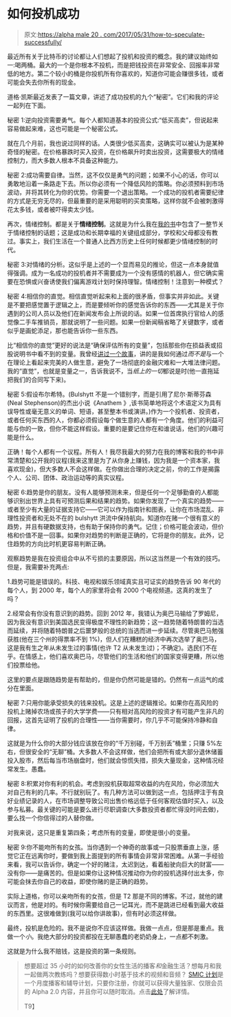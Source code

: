 # 如何投机成功

> 原文:[https://alpha male 20 . com/2017/05/31/how-to-speculate-successfully/](https://alphamale20.com/2017/05/31/how-to-speculate-successfully/)

最近所有关于比特币的讨论都让人们想起了投机和投资的概念。我的建议始终如一:喝两桶。最大的一个是你根本不投机，而是把钱投资在非常安全、回报率非常低的地方。第二个较小的桶是你投机所有你喜欢的，知道你可能会赚很多钱，或者可能会失去你所有的现金。

道格·凯斯最近发表了一篇文章，讲述了成功投机的九个“秘密”。它们和我的评论一起列在下面。

秘密 1:逆向投资需要勇气。每个人都知道基本的投资公式:“低买高卖”，但说起来容易做起来难，这也可能是一个秘密公式。

就在几个月前，我也说过同样的话。人类很少低买高卖，这确实可以被认为是某种奇怪的秘密。在价格暴跌时买入投资，在价格飙升时卖出投资，这需要极大的情绪控制力，而大多数人根本不具备这种能力。

秘密 2:成功需要自律。当然，这不仅仅是勇气的问题；如果不小心的话，你可以勇敢地沿着一条路走下去。所以你必须有一个降低风险的策略。你必须预料到市场波动，并将其转化为你的优势。你需要一个退出策略。一个成功的投机者需要纪律的方式是无穷无尽的，但最重要的是采用聪明的买卖策略，这样你就不会被刺激得花太多钱，或者被吓得卖太少钱。

再次，情绪控制。都是关于**情绪控制**。这就是为什么我在[我的书](http://www.alphamalebook.com/)中包含了一整节关于情绪控制的话题；这是成功和长期幸福的关键组成部分，学校和父母都没有教过。事实上，我们生活在一个普通人比西方历史上任何时候都更少情绪控制的时代。

秘密 3:对情绪的分析。这似乎是上述的一个显而易见的推论，但这一点本身就值得强调。成为一名成功的投机者并不需要成为一个没有感情的机器人，但它确实需要在恐惧或兴奋诱使我们偏离游戏计划时保持理智。情绪控制！注意到一种模式？

秘密 4:相信你的直觉。相信直觉听起来和上面的很矛盾，但事实并非如此。关键是不要把感觉置于逻辑之上，而是要倾听你的感觉告诉你的东西——尤其是关于你遇到的公司人员以及他们在新闻发布会上所说的话。如果一位首席执行官给人的感觉像二手车推销员，那就说明了一些问题。如果一份新闻稿省略了关键数字，或者似乎是画蛇添足，那也能告诉你一些东西。

比“相信你的直觉”更好的说法是“确保评估所有的变量”，包括那些你在损益表或招股说明书中看不到的变量。我曾经[讲过一个故事](http://www.sublimeyourtime.com/2012/04/20/get-it-in-writing/)，讲的是我如何通过*而不是*与一个在理论上看起来完美的人做生意，避免了一场彻底的金融灾难和一大堆法律问题。我的“直觉”，也就是变量之一，告诉我说不，当*纸上的一切*都说是时(他一直拖延把我们的合同写下来)。

秘密 5:假设布尔希特。(Bulshytt 不是一个错别字，而是引用了尼尔·斯蒂芬森(Neal Stephenson)的杰出小说《Anathem 》,该书简单地将这个术语定义为具有误导性或毫无意义的单词、短语，甚至整本书或演讲。)作为一个投机者、投资者，或者任何买东西的人，你都必须假设每个做生意的人都有一个角度。他们的利益可能与你的一致，但你不能这样假设。重要的是要记住你在和谁说话，他们的兴趣可能是什么。

正确！每个人都有一个议程。所有人！我尽我最大的努力在我的博客和我的书中非常清楚和公开我的议程(我来这里是为了从你身上赚钱，因为我是一个资本家，我喜欢现金)，但大多数人不会这样做。在你做出合理的决定之前，你的工作是揭露个人、公司、团体、政治运动等的真实议程。

秘密 6:趋势是你的朋友。没有人能够预测未来，但是任何一个足够勤奋的人都能够识别出世界上具有可预测后果和结果的趋势。如果你发现了一个真实的趋势——或者至少有大量的证据支持它——它可以作为指南针和图表，让你在市场混乱、非理性投资者和无处不在的 bulshytt 洪流中保持航向。知道你在赌一个很有意义的趋势，并且有硬数据支持，也有助于保持你的勇气。记住；价格可能会波动，但价格和价值不是一回事。如果你对趋势的判断是正确的，它将是你的朋友。此外，记住趋势的方向比时机更容易判断正确。

观察趋势是我在投资组合中从不亏损的主要原因，所以这当然是一个有效的技巧。但是，我需要补充两点:

1.趋势可能是错误的。科技、电视和娱乐领域真实且可证实的趋势告诉 90 年代的每个人，到 2000 年，每个人的家里将会有 2000 个电视频道。这真的发生了吗？

2.经常会有你没有意识到的趋势。回到 2012 年，我错认为奥巴马输给了罗姆尼，因为我没有意识到美国选民变得极度不理性的新趋势；这一趋势随着特朗普的当选而延续，并将随着特朗普之后噩梦般的总统的当选而进一步延续。尽管奥巴马勉强获胜(他在三个州的得票率不到 1%)，但人们在糟糕的经济中再次选举了奥巴马，这是我有生之年从未发生过的事情(也许 T2 从未发生过)；不确定)。选民们不在乎。在情感上，他们喜欢奥巴马，尽管他们的生活和他们的国家变得更糟，所以他们投票给他。

这里的要点是跟随趋势是有帮助的，但是你仍然可能是错的。仍然有一点运气的成分在里面。

秘密 7:只用你能承受损失的钱来投机。这是上述的逻辑推论。如果你在高风险的投机上赌掉农场或孩子的大学学费——只有相对高风险的投资才有可能产生非凡的回报，这首先证明了投机的合理性——当你需要时，你几乎不可能保持冷静和自律。

这就是为什么你的大部分钱应该放在你的“千万别碰，千万别丢”桶里；只赚 5%左右，但很安全的“无聊”桶。大多数人不会这样做，他们会把所有或大部分退休储蓄投入股市，然后每当市场崩盘时，他们就会惊慌失措，损失大量现金，这种情况经常发生。愚蠢。

秘密 8:积累对你有利的机会。考虑到投机获取超常收益的内在风险，你必须加大对自己有利的几率。不行就别玩了。有几种方法可以做到这一点，包括押注于有良好业绩记录的人，在市场调整导致公司出售价格远低于任何客观估值时买入，以及参与私募。最关键的可能是要么进行尽职调查(大多数投资者都忙得没时间去做)，要么找一个你信得过的人替你做。

对我来说，这只是重复第四条；考虑所有的变量，即使是很小的变量。

秘密 9:你不能吻所有的女孩。当你遇到一个神奇的故事或一只股票垂直上涨，感觉它正在远离你时，要做到我上面提到的所有事情会非常非常困难。从第一手经验来看，我可以告诉你，确定一个好的赌注，太迟到达，看着船驶向巨大的财富——没有你——是痛苦的。但是如果你让这种情况推动你为你的投机选择付出太多，你可能会抹去你自己的收益，即使你赌的是正确的趋势。

实际上道格，你可以亲吻所有的女孩，但是 T2 那是不同的博客。不过，就他的建议而言，他是对的。有时候你需要给自己一记耳光，而不是跳进已经看到最大收益的东西里。这很难做到(我可以给你讲故事)，但有时必须这样做。

最终，投机是危险的。我不是说你不应该这样做。我做一点点，但是那是重点。我做一个*小*。我绝大部分的投资都投在无聊愚蠢的老奶奶身上，一点都不刺激。

这就是为什么我不赔钱，这是投资的第一条规则。

> 想要超过 35 小时的如何改善你的女性生活的播客*和*金融生活？想每月和我一起做两次教练吗？想要获得数小时基于技术的视频和音频？ [SMIC 计划](https://alphamale20.kartra.com/page/vIL17)是一个月度播客和辅导计划，只要你注册，你就可以获得大量独家、仅限会员的 Alpha 2.0 内容，并且你可以随时取消。点击[此处](https://alphamale20.kartra.com/page/vIL17)了解详情。
> 
> T9】